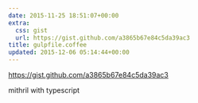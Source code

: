 ```yaml
---
date: 2015-11-25 18:51:07+00:00
extra:
  css: gist
  url: https://gist.github.com/a3865b67e84c5da39ac3
title: gulpfile.coffee
updated: 2015-12-06 05:14:44+00:00
---
```


<https://gist.github.com/a3865b67e84c5da39ac3>

mithril with typescript
